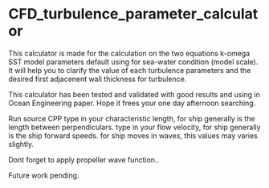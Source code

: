 # CFD_turbulence_parameter_calculator


This calculator is made for the calculation on the two equations k-omega SST model parameters default using for sea-water condition (model scale). It will help you to clarify the value of each turbulence parameters and the desired first adjacenent wall thickness for turbulence. 

This calculator has been tested and validated with good results and using in Ocean Engineering paper. 
Hope it frees your one day afternoon searching. 



  Run source CPP
  type in your characteristic length, for ship generally is the length between perpendiculars. 
  type in your flow velocity, for ship generally is the ship forward speeds. for ship moves in waves, this values may varies slightly. 

Dont forget to apply propeller wave function..

Future work pending.
